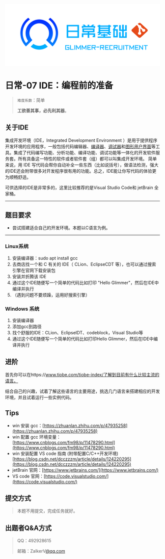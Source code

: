 ![](image/daily.png)

# 日常-07 IDE：编程前的准备

> `难度系数`：简单
>
> **工欲善其事，必先利其器**。


## 关于IDE

集成开发环境（IDE，Integrated Development Environment ）是用于提供程序开发环境的应用程序，一般包括代码编辑器、[编译器](https://baike.baidu.com/item/%E7%BC%96%E8%AF%91%E5%99%A8/8853067)、[调试器](https://baike.baidu.com/item/%E8%B0%83%E8%AF%95%E5%99%A8/3351943)和[图形用户界面](https://baike.baidu.com/item/%E5%9B%BE%E5%BD%A2%E7%94%A8%E6%88%B7%E7%95%8C%E9%9D%A2/3352324)等工具。集成了代码编写功能、分析功能、编译功能、调试功能等一体化的开发软件服务套。所有具备这一特性的软件或者软件套（组）都可以叫集成开发环境。
简单来说，用 IDE 写代码会帮你自动补全一些东西（比如说括号），做语法检测，强大的IDE还会附带很多对开发程序很有用的功能。总之，IDE能让你写代码的体验更为顺畅舒适。

可供选择的IDE是非常多的，这里比较推荐的是Visual Studio Code和 jetBrain 全家桶。

---

## 题目要求

- 尝试搭建适合自己的开发环境。本题以C语言为例。

---

### Linux系统

1. 安装编译器：sudo apt install gcc
2. 去商店找⼀个和 C 有关的 IDE（ CLion、EclipseCDT 等），也可以通过搜索引擎在官网下载安装包
3. 安装并折腾该 IDE
4. 通过这个IDE随便写⼀个简单的代码⽐如打印 "Hello Glimmer"，然后在IDE中编译并执行
5. （遇到问题不要烦躁，运用好搜索引擎）

### Windows 系统

1. 安装编译器
2. 添加gcc到路径
3. 找个舒服的IDE：CLion、EclipseIDT、codeblock，Visual Studio等
4. 通过这个IDE随便写⼀个简单的代码⽐如打印Hello Glimmer，然后在IDE中编译并执⾏

## 进阶

首先你可以在https://www.tiobe.com/tiobe-index/了解到目前有什么比较主流的语言。

结合自己的兴趣，试着了解这些语言的主要用途，挑选几门语言来搭建相应的开发环境，并且试着运行一些实例代码。

## Tips

- win 安装 gcc：[https://zhuanlan.zhihu.com/p/47935258](https://zhuanlan.zhihu.com/p/47935258)
- win 配置 gcc 环境变量：[https://www.cnblogs.com/fm98/p/11478290.html](https://www.cnblogs.com/fm98/p/11478290.html)
- win 安装配置 VS code 指南 (附带配置C/C++开发环境) [https://blog.csdn.net/dcczzzm/article/details/124220295](https://blog.csdn.net/dcczzzm/article/details/124220295)
- jetBrain 官网：[https://www.jetbrains.com/](https://www.jetbrains.com/)
- VS code 官网：[https://code.visualstudio.com/](https://code.visualstudio.com/)

## 提交方式

> 本题不用提交，完成任务就好。


## 出题者Q&A方式

> QQ：492928615
>
> 邮箱：ZalkerV[@qq.com ](/qq.com ) 

